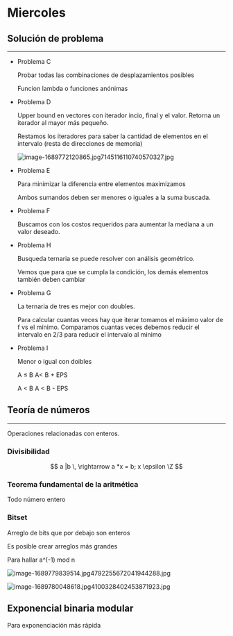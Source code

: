 # Miercoles

## Solución de problema

---

- Problema C
    
    Probar todas las combinaciones de desplazamientos posibles
    
    Funcion lambda o funciones anónimas
    
- Problema D
    
    Upper bound en vectores con iterador incio, final y el valor. Retorna un iterador al mayor más pequeño.
    
    Restamos los iteradores para saber la cantidad de elementos en el intervalo (resta de direcciones de memoria)
    
    ![image-1689772120865.jpg7145116110740570327.jpg](Miercoles%2058bfdec1f94947f4a74a5644426cf830/image-1689772120865.jpg7145116110740570327.jpg)
    
- Problema E
    
    Para minimizar la diferencia entre elementos maximizamos
    
    Ambos sumandos deben ser menores o iguales a la suma buscada.
    
- Problema F
    
    Buscamos con los costos requeridos para aumentar la mediana a un valor deseado.
    
- Problema H
    
    Busqueda ternaria se puede resolver con análisis geométrico.
    
    Vemos que para que se cumpla la condición, los demás elementos también deben cambiar
    
- Problema G
    
    La ternaria de tres es mejor con doubles.
    
    Para calcular cuantas veces hay que iterar tomamos el máximo valor de f vs el mínimo. Comparamos cuantas veces debemos reducir el intervalo en  2/3 para reducir el intervalo al minimo
    
- Problema I
    
    Menor o igual con doibles
    
    A ≤ B  A< B + EPS
    
    A < B  A < B - EPS
    

## Teoría de números

---

Operaciones relacionadas con enteros.

### Divisibilidad

$$
a |b \, \rightarrow a *x = b; x \epsilon \Z
$$

### Teorema fundamental de la aritmética

Todo número entero

### Bitset

Arreglo de bits que por debajo son enteros

Es posible crear arreglos más grandes

Para hallar a^(-1) mod n

![image-1689779839514.jpg4792255672041944288.jpg](Miercoles%2058bfdec1f94947f4a74a5644426cf830/image-1689779839514.jpg4792255672041944288.jpg)

![image-1689780048618.jpg4100328402453871923.jpg](Miercoles%2058bfdec1f94947f4a74a5644426cf830/image-1689780048618.jpg4100328402453871923.jpg)

## Exponencial binaria modular

Para exponenciación más rápida